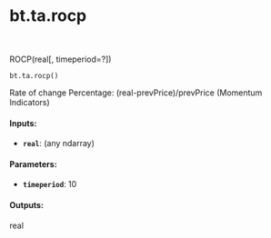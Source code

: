 <div itemscope itemtype="http://developers.google.com/ReferenceObject">
<meta itemprop="name" content="bt.ta.rocp" />
<meta itemprop="path" content="Stable" />
</div>

# bt.ta.rocp

<!-- Insert buttons and diff -->

<table class="tfo-notebook-buttons tfo-api nocontent" align="left">

</table>



ROCP(real[, timeperiod=?])

<pre class="devsite-click-to-copy prettyprint lang-py tfo-signature-link">
<code>bt.ta.rocp()
</code></pre>



<!-- Placeholder for "Used in" -->

Rate of change Percentage: (real-prevPrice)/prevPrice (Momentum Indicators)

#### Inputs:


* <b>`real`</b>: (any ndarray)


#### Parameters:


* <b>`timeperiod`</b>: 10


#### Outputs:

real
